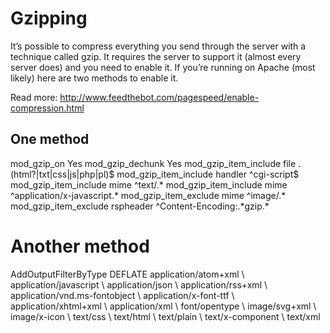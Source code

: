 # Gzipping

It’s possible to compress everything you send through the server with a technique called gzip. It requires the server to support it (almost every server does) and you need to enable it. If you’re running on Apache (most likely) here are two methods to enable it.

Read more: http://www.feedthebot.com/pagespeed/enable-compression.html

## One method

<ifModule mod_gzip.c>
mod_gzip_on Yes
mod_gzip_dechunk Yes
mod_gzip_item_include file .(html?|txt|css|js|php|pl)$
mod_gzip_item_include handler ^cgi-script$
mod_gzip_item_include mime ^text/.*
mod_gzip_item_include mime ^application/x-javascript.*
mod_gzip_item_exclude mime ^image/.*
mod_gzip_item_exclude rspheader ^Content-Encoding:.*gzip.*
</ifModule>

# Another method

<IfModule mod_deflate.c>
AddOutputFilterByType DEFLATE application/atom+xml \
                                  application/javascript \
                                  application/json \
                                  application/rss+xml \
                                  application/vnd.ms-fontobject \
                                  application/x-font-ttf \
                                  application/xhtml+xml \
                                  application/xml \
                                  font/opentype \
                                  image/svg+xml \
                                  image/x-icon \
                                  text/css \
                                  text/html \
                                  text/plain \
                                  text/x-component \
                                  text/xml
</IfModule>
